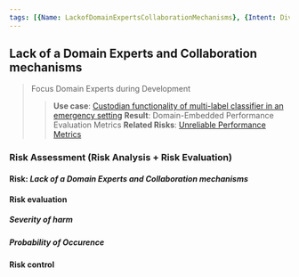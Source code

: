 ```yaml
---
tags: [{Name: LackofDomainExpertsCollaborationMechanisms}, {Intent: DiversityNon-DiscriminationFairness}, {Applicability: StakeholderParticipation}, {Usage Example: EmergencyMedicine_Electrocardiogram}]
---
```


## Lack of a Domain Experts and Collaboration mechanisms
> Focus Domain Experts during Development
>> **Use case**: [Custodian functionality of multi-label classifier in an emergency setting](../../../../1_System/Application/example_ECGAlarmingGuardFunctionality_(EmergencyMedicine).md)
>> **Result**: Domain-Embedded Performance Evaluation Metrics
>> **Related Risks**: [Unreliable Performance Metrics](../../2_TechnicalRobustnessSafety/Accuracy/UnreliablePerformanceMetrics.md)


### Risk Assessment (Risk Analysis + Risk Evaluation) 

#### Risk: *Lack of a Domain Experts and Collaboration mechanisms*

#### Risk evaluation

##### Severity of harm

##### Probability of Occurence


#### Risk control